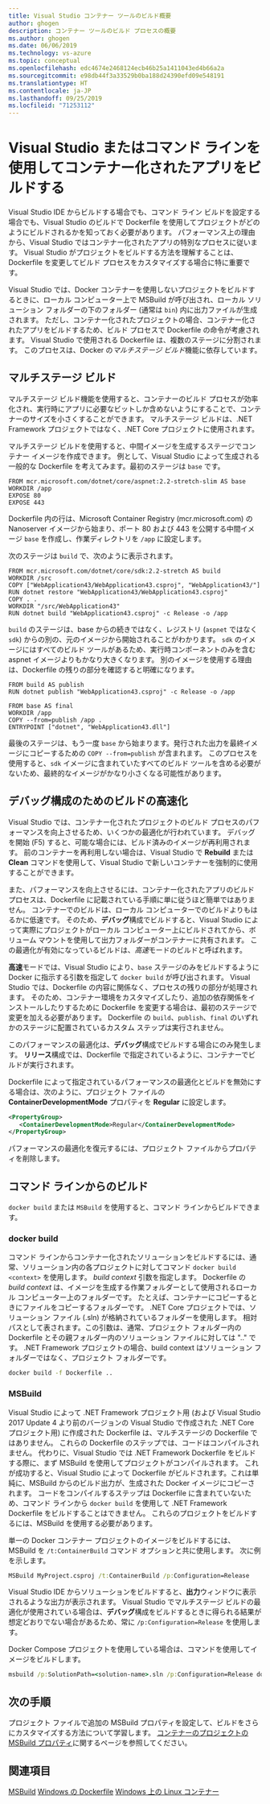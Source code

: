 ```yaml
---
title: Visual Studio コンテナー ツールのビルド概要
author: ghogen
description: コンテナー ツールのビルド プロセスの概要
ms.author: ghogen
ms.date: 06/06/2019
ms.technology: vs-azure
ms.topic: conceptual
ms.openlocfilehash: edc4674e2468124ecb46b25a1411043ed4b66a2a
ms.sourcegitcommit: e98db44f3a33529b0ba188d24390efd09e548191
ms.translationtype: HT
ms.contentlocale: ja-JP
ms.lasthandoff: 09/25/2019
ms.locfileid: "71253112"
---
```

# <a name="building-containerized-apps-using-visual-studio-or-the-command-line"></a>Visual Studio またはコマンド ラインを使用してコンテナー化されたアプリをビルドする

Visual Studio IDE からビルドする場合でも、コマンド ライン ビルドを設定する場合でも、Visual Studio のビルドで Dockerfile を使用してプロジェクトがどのようにビルドされるかを知っておく必要があります。  パフォーマンス上の理由から、Visual Studio ではコンテナー化されたアプリの特別なプロセスに従います。 Visual Studio がプロジェクトをビルドする方法を理解することは、Dockerfile を変更してビルド プロセスをカスタマイズする場合に特に重要です。

Visual Studio では、Docker コンテナーを使用しないプロジェクトをビルドするときに、ローカル コンピューター上で MSBuild が呼び出され、ローカル ソリューション フォルダーの下のフォルダー (通常は `bin`) 内に出力ファイルが生成されます。 ただし、コンテナー化されたプロジェクトの場合、コンテナー化されたアプリをビルドするため、ビルド プロセスで Dockerfile の命令が考慮されます。 Visual Studio で使用される Dockerfile は、複数のステージに分割されます。 このプロセスは、Docker の*マルチステージ ビルド*機能に依存しています。

## <a name="multistage-build"></a>マルチステージ ビルド

マルチステージ ビルド機能を使用すると、コンテナーのビルド プロセスが効率化され、実行時にアプリに必要なビットしか含めないようにすることで、コンテナーのサイズを小さくすることができます。 マルチステージ ビルドは、.NET Framework プロジェクトではなく、.NET Core プロジェクトに使用されます。

マルチステージ ビルドを使用すると、中間イメージを生成するステージでコンテナー イメージを作成できます。 例として、Visual Studio によって生成される一般的な Dockerfile を考えてみます。最初のステージは `base` です。

```
FROM mcr.microsoft.com/dotnet/core/aspnet:2.2-stretch-slim AS base
WORKDIR /app
EXPOSE 80
EXPOSE 443
```

Dockerfile 内の行は、Microsoft Container Registry (mcr.microsoft.com) の Nanoserver イメージから始まり、ポート 80 および 443 を公開する中間イメージ `base` を作成し、作業ディレクトリを `/app` に設定します。

次のステージは `build` で、次のように表示されます。

```
FROM mcr.microsoft.com/dotnet/core/sdk:2.2-stretch AS build
WORKDIR /src
COPY ["WebApplication43/WebApplication43.csproj", "WebApplication43/"]
RUN dotnet restore "WebApplication43/WebApplication43.csproj"
COPY . .
WORKDIR "/src/WebApplication43"
RUN dotnet build "WebApplication43.csproj" -c Release -o /app
```

`build` のステージは、base からの続きではなく、レジストリ (`aspnet` ではなく `sdk`) からの別の、元のイメージから開始されることがわかります。  `sdk` のイメージにはすべてのビルド ツールがあるため、実行時コンポーネントのみを含む aspnet イメージよりもかなり大きくなります。 別のイメージを使用する理由は、Dockerfile の残りの部分を確認すると明確になります。

```
FROM build AS publish
RUN dotnet publish "WebApplication43.csproj" -c Release -o /app

FROM base AS final
WORKDIR /app
COPY --from=publish /app .
ENTRYPOINT ["dotnet", "WebApplication43.dll"]
```

最後のステージは、もう一度 `base` から始まります。発行された出力を最終イメージにコピーするための `COPY --from=publish` が含まれます。 このプロセスを使用すると、`sdk` イメージに含まれていたすべてのビルド ツールを含める必要がないため、最終的なイメージがかなり小さくなる可能性があります。

## <a name="faster-builds-for-the-debug-configuration"></a>デバッグ構成のためのビルドの高速化

Visual Studio では、コンテナー化されたプロジェクトのビルド プロセスのパフォーマンスを向上させるため、いくつかの最適化が行われています。 デバッグを開始 (F5) すると、可能な場合には、ビルド済みのイメージが再利用されます。 前のコンテナーを再利用しない場合は、Visual Studio で **Rebuild** または **Clean** コマンドを使用して、Visual Studio で新しいコンテナーを強制的に使用することができます。

また、パフォーマンスを向上させるには、コンテナー化されたアプリのビルド プロセスは、Dockerfile に記載されている手順に単に従うほど簡単ではありません。 コンテナーでのビルドは、ローカル コンピューターでのビルドよりもはるかに低速です。  そのため、**デバッグ**構成でビルドすると、Visual Studio によって実際にプロジェクトがローカル コンピューター上にビルドされてから、ボリューム マウントを使用して出力フォルダーがコンテナーに共有されます。 この最適化が有効になっているビルドは、*高速*モードのビルドと呼ばれます。

**高速**モードでは、Visual Studio により、`base` ステージのみをビルドするように Docker に指示する引数を指定して `docker build` が呼び出されます。  Visual Studio では、Dockerfile の内容に関係なく、プロセスの残りの部分が処理されます。 そのため、コンテナー環境をカスタマイズしたり、追加の依存関係をインストールしたりするために Dockerfile を変更する場合は、最初のステージで変更を加える必要があります。  Dockerfile の `build`、`publish`、`final` のいずれかのステージに配置されているカスタム ステップは実行されません。

このパフォーマンスの最適化は、**デバッグ**構成でビルドする場合にのみ発生します。 **リリース**構成では、Dockerfile で指定されているように、コンテナーでビルドが実行されます。

Dockerfile によって指定されているパフォーマンスの最適化とビルドを無効にする場合は、次のように、プロジェクト ファイルの **ContainerDevelopmentMode** プロパティを **Regular** に設定します。

```xml
<PropertyGroup>
   <ContainerDevelopmentMode>Regular</ContainerDevelopmentMode>
</PropertyGroup>
```

パフォーマンスの最適化を復元するには、プロジェクト ファイルからプロパティを削除します。

## <a name="building-from-the-command-line"></a>コマンド ラインからのビルド

`docker build` または `MSBuild` を使用すると、コマンド ラインからビルドできます。

### <a name="docker-build"></a>docker build

コマンド ラインからコンテナー化されたソリューションをビルドするには、通常、ソリューション内の各プロジェクトに対してコマンド `docker build <context>` を使用します。 *build context* 引数を指定します。 Dockerfile の *build context* は、イメージを生成する作業フォルダーとして使用されるローカル コンピューター上のフォルダーです。 たとえば、コンテナーにコピーするときにファイルをコピーするフォルダーです。  .NET Core プロジェクトでは、ソリューション ファイル (.sln) が格納されているフォルダーを使用します。  相対パスとして表されます。この引数は、通常、プロジェクト フォルダー内の Dockerfile とその親フォルダー内のソリューション ファイルに対しては ".." です。  .NET Framework プロジェクトの場合、build context はソリューション フォルダーではなく、プロジェクト フォルダーです。

```cmd
docker build -f Dockerfile ..
```

### <a name="msbuild"></a>MSBuild

Visual Studio によって .NET Framework プロジェクト用 (および Visual Studio 2017 Update 4 より前のバージョンの Visual Studio で作成された .NET Core プロジェクト用) に作成された Dockerfile は、マルチステージの Dockerfile ではありません。  これらの Dockerfile のステップでは、コードはコンパイルされません。  代わりに、Visual Studio では .NET Framework Dockerfile をビルドする際に、まず MSBuild を使用してプロジェクトがコンパイルされます。  これが成功すると、Visual Studio によって Dockerfile がビルドされます。これは単純に、MSBuild からのビルド出力が、生成された Docker イメージにコピーされます。  コードをコンパイルするステップは Dockerfile に含まれていないため、コマンド ラインから `docker build` を使用して .NET Framework Dockerfile をビルドすることはできません。 これらのプロジェクトをビルドするには、MSBuild を使用する必要があります。

単一の Docker コンテナー プロジェクトのイメージをビルドするには、MSBuild を `/t:ContainerBuild` コマンド オプションと共に使用します。 次に例を示します。

```cmd
MSBuild MyProject.csproj /t:ContainerBuild /p:Configuration=Release
```

Visual Studio IDE からソリューションをビルドすると、**出力**ウィンドウに表示されるような出力が表示されます。 Visual Studio でマルチステージ ビルドの最適化が使用されている場合は、**デバッグ**構成をビルドするときに得られる結果が想定どおりでない場合があるため、常に `/p:Configuration=Release` を使用します。

Docker Compose プロジェクトを使用している場合は、コマンドを使用してイメージをビルドします。

```cmd
msbuild /p:SolutionPath=<solution-name>.sln /p:Configuration=Release docker-compose.dcproj
```

## <a name="next-steps"></a>次の手順

プロジェクト ファイルで追加の MSBuild プロパティを設定して、ビルドをさらにカスタマイズする方法について学習します。 [コンテナーのプロジェクトの MSBuild プロパティ](container-msbuild-properties.md)に関するページを参照してください。

## <a name="see-also"></a>関連項目

[MSBuild](../msbuild/msbuild.md)
[Windows の Dockerfile](/virtualization/windowscontainers/manage-docker/manage-windows-dockerfile)
[Windows 上の Linux コンテナー](/virtualization/windowscontainers/deploy-containers/linux-containers)
